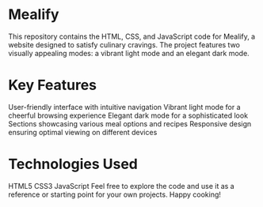 # Mealify

This repository contains the HTML, CSS, and JavaScript code for Mealify, a website designed to satisfy culinary cravings. The project features two visually appealing modes: a vibrant light mode and an elegant dark mode.
# Key Features

User-friendly interface with intuitive navigation
Vibrant light mode for a cheerful browsing experience
Elegant dark mode for a sophisticated look
Sections showcasing various meal options and recipes
Responsive design ensuring optimal viewing on different devices

# Technologies Used
HTML5
CSS3
JavaScript
Feel free to explore the code and use it as a reference or starting point for your own projects. Happy cooking!
